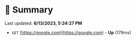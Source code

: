 # 📖 Summary
Last updated: **6/13/2023, 5:24:27 PM**

- `GET` [https://google.com](https://google.com) - **Up** (179ms)
